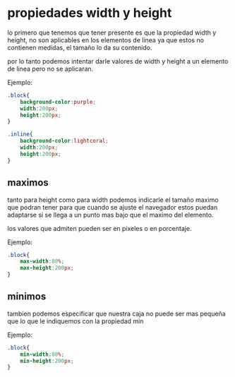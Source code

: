 # propiedades width y height

lo primero que tenemos que tener presente es que la propiedad width y height, no son aplicables en los elementos de linea ya que estos no contienen medidas, el tamaño lo da su contenido. 

por lo tanto podemos intentar darle valores de width y height a un elemento de linea pero no se aplicaran.

Ejemplo:

```css
.block{
    background-color:purple;
    width:200px;
    height:200px;
}

.inline{
    background-color:lightcoral;
    width:200px;
    height:200px;
}
```

## maximos
tanto para height como para width podemos indicarle el tamaño maximo que podran tener para que cuando se ajuste el navegador estos puedan adaptarse si se llega a un punto mas bajo que el maximo del elemento. 

los valores que admiten pueden ser en pixeles o en porcentaje.

Ejemplo:

```css
.block{
    max-width:80%;
    max-height:200px;
}
```

## minimos

tambien podemos especificar que nuestra caja no puede ser mas pequeña que lo que le indiquemos con la propiedad min

Ejemplo:

```css
.block{
    min-width:80%;
    min-height:200px;
}
```